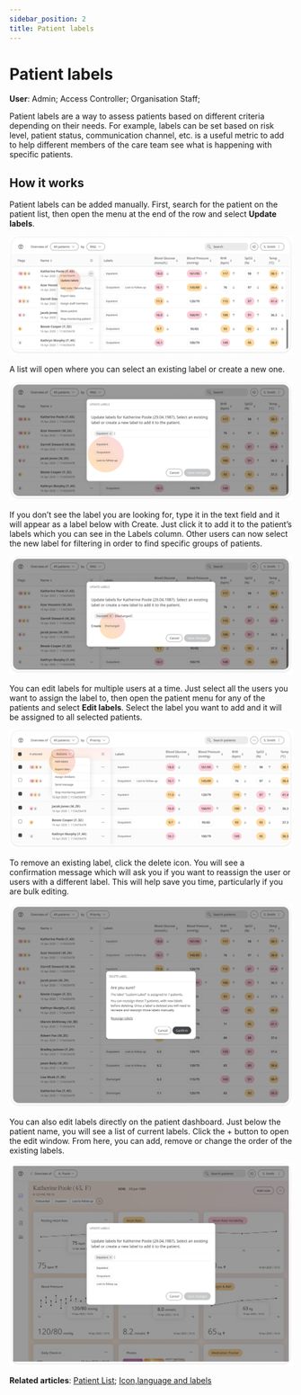 ```yaml
---
sidebar_position: 2
title: Patient labels
---
```

# Patient labels
**User**: Admin; Access Controller; Organisation Staff; 

Patient labels are a way to assess patients based on different criteria depending on their needs. For example, labels can be set based on risk level, patient status, communication channel, etc. is a useful metric to add to help different members of the care team see what is happening with specific patients.

## How it works​
Patient labels can be added manually. First, search for the patient on the patient list, then open the menu at the end of the row and select **Update labels**.

![Set status](./assets/PatientLabels01.png)

A list will open where you can select an existing label or create a new one.

![Status list](./assets/PatientLabels02.png)

If you don’t see the label you are looking for, type it in the text field and it will appear as a label below with Create. Just click it to add it to the patient’s labels which you can see in the Labels column. Other users can now select the new label for filtering in order to find specific groups of patients.

![Status filters](./assets/PatientLabels03.png)

You can edit labels for multiple users at a time. Just select all the users you want to assign the label to, then open the patient menu for any of the patients and select **Edit labels**. Select the label you want to add and it will be assigned to all selected patients.

![Status filters](./assets/PatientLabels04.png)

To remove an existing label, click the delete icon. You will see a confirmation message which will ask you if you want to reassign the user or users with a different label. This will help save you time, particularly if you are bulk editing.

![Status filters](./assets/PatientLabels05.png)

You can also edit labels directly on the patient dashboard. Just below the patient name, you will see a list of current labels. Click the + button to open the edit window. From here, you can add, remove or change the order of the existing labels. 

![Status filters](./assets/PatientLabels06.png)

**Related articles**: [Patient List](./patient-list.md); [Icon,language and labels](../../../admin-portal/managing-deployments/general-settings/icon-language-and-labels.md) 

